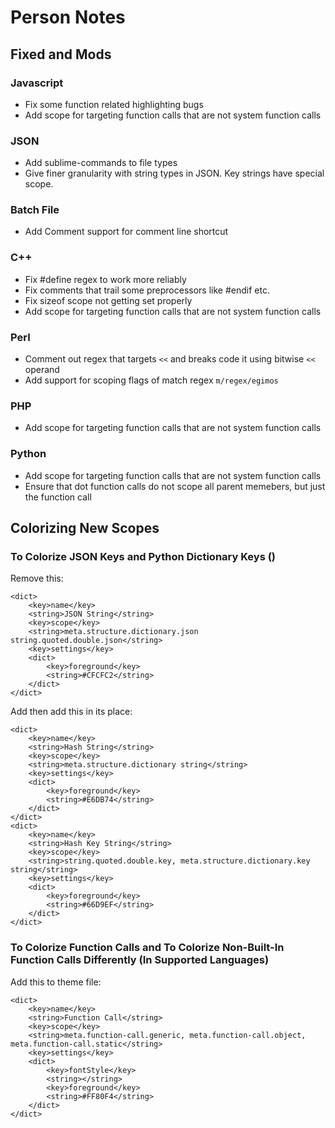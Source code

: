 # Person Notes

## Fixed and Mods

### Javascript
- Fix some function related highlighting bugs
- Add scope for targeting function calls that are not system function calls

### JSON
- Add sublime-commands to file types
- Give finer granularity with string types in JSON.  Key strings have special scope.

### Batch File
- Add Comment support for comment line shortcut

### C++
- Fix #define regex to work more reliably
- Fix comments that trail some preprocessors like #endif etc.
- Fix sizeof scope not getting set properly
- Add scope for targeting function calls that are not system function calls

### Perl
- Comment out regex that targets ```<<``` and breaks code it using bitwise ```<<``` operand
- Add support for scoping flags of match regex ```m/regex/egimos```

### PHP
- Add scope for targeting function calls that are not system function calls

### Python
- Add scope for targeting function calls that are not system function calls
- Ensure that dot function calls do not scope all parent memebers, but just the function call

## Colorizing New Scopes

### To Colorize JSON Keys and Python Dictionary Keys ()
Remove this:

    <dict>
        <key>name</key>
        <string>JSON String</string>
        <key>scope</key>
        <string>meta.structure.dictionary.json string.quoted.double.json</string>
        <key>settings</key>
        <dict>
            <key>foreground</key>
            <string>#CFCFC2</string>
        </dict>
    </dict>

Add then add this in its place:

    <dict>
        <key>name</key>
        <string>Hash String</string>
        <key>scope</key>
        <string>meta.structure.dictionary string</string>
        <key>settings</key>
        <dict>
            <key>foreground</key>
            <string>#E6DB74</string>
        </dict>
    </dict>
    <dict>
        <key>name</key>
        <string>Hash Key String</string>
        <key>scope</key>
        <string>string.quoted.double.key, meta.structure.dictionary.key string</string>
        <key>settings</key>
        <dict>
            <key>foreground</key>
            <string>#66D9EF</string>
        </dict>
    </dict>

### To Colorize Function Calls and To Colorize Non-Built-In Function Calls Differently (In Supported Languages)
Add this to theme file:

    <dict>
        <key>name</key>
        <string>Function Call</string>
        <key>scope</key>
        <string>meta.function-call.generic, meta.function-call.object, meta.function-call.static</string>
        <key>settings</key>
        <dict>
            <key>fontStyle</key>
            <string></string>
            <key>foreground</key>
            <string>#FF80F4</string>
        </dict>
    </dict>
